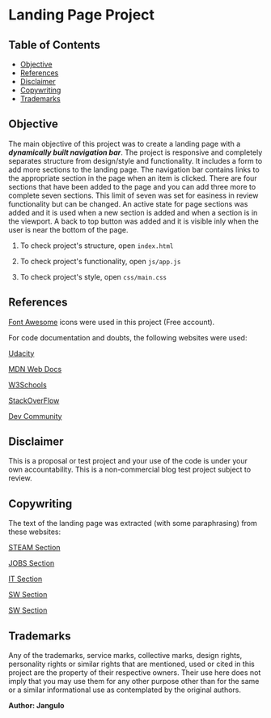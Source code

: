# Landing Page Project

## Table of Contents

* [Objective](#objective)
* [References](#references)
* [Disclaimer](#disclaimer)
* [Copywriting](#copywriting)
* [Trademarks](#trademarks)

## Objective

The main objective of this project was to create a landing page with a ***dynamically built navigation bar***.
The project is responsive and completely separates structure from design/style and functionality.
It includes a form to add more sections to the landing page.
The navigation bar contains links to the appropriate section in the page when an item is clicked.
There are four sections that have been added to the page and you can add three more to complete seven sections.  This limit of seven was set for easiness in review functionality but can be changed.
An active state for page sections was added and it is used when a new section is added and when a section is in the viewport.
A back to top button was added and it is visible inly when the user is near the bottom of the page.


1. To check project's structure, open `index.html`

2. To check project's functionality, open `js/app.js`

3. To check project's style, open `css/main.css`

## References

[Font Awesome](https://fontawesome.com/) icons were used in this project (Free account).

For code documentation and doubts, the following websites were used:

[Udacity](http://www.udacity.com)

[MDN Web Docs](https://developer.mozilla.org/es/docs/Web/JavaScript)

[W3Schools](https://www.w3schools.com/)

[StackOverFlow](https://stackoverflow.com/)

[Dev Community](https://dev.to/)

## Disclaimer

This is a proposal or test project and your use of the code is under your own accountability.
This is a non-commercial blog test project subject to review.

## Copywriting

The text of the landing page was extracted (with some paraphrasing) from these websites:

[STEAM Section](https://www.empowerwomen.org/en/who-we-are/initiatives/ict-for-development)

[JOBS Section](https://www.theguardian.com/careers/2020/dec/14/tech-careers-for-women-what-are-the-main-roles-and-how-do-you-retrain)

[IT Section](http://www.insidecareers.co.uk/career-advice/women-in-the-it-industry/)

[SW Section](https://medium.com/better-programming/why-women-dont-pursue-software-engineering-17d0dead24e9)
 
[SW Section](https://www.projectf.com.au/blog-collection/2020/1/30/alternative-paths-to-software-engineering-for-women)

## Trademarks

Any of the trademarks, service marks, collective marks, design rights, personality rights or similar rights that are mentioned, used or cited in this project are the property of their respective owners. Their use here does not imply that you may use them for any other purpose other than for the same or a similar informational use as contemplated by the original authors.


**Author: Jangulo**
